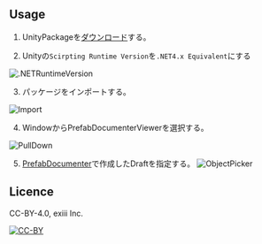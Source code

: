 ## Usage

1. UnityPackageを[ダウンロード](https://github.com/pf35301/uPrefabDocumenterViewer/releases)する。


2. Unityの`Scirpting Runtime Version`を`.NET4.x Equivalent`にする


![.NETRuntimeVersion](https://i.gyazo.com/c99fe0cbfbd57c6e9b980892f9a6fee1.png)


3. パッケージをインポートする。


![Import](https://i.gyazo.com/42c7f83b7f3d77013d6c3bbb5f7c4461.png)


4. WindowからPrefabDocumenterViewerを選択する。


![PullDown](https://i.gyazo.com/8fbda7b78345d8906801046485046051.png)


5. [PrefabDocumenter](https://github.com/exiii/PrefabDocumenter)で作成したDraftを指定する。
![ObjectPicker](https://i.gyazo.com/827667595a76b2054f062d58582f6fb0.png)

## Licence
CC-BY-4.0, exiii Inc.

[![CC-BY](https://licensebuttons.net/l/by/3.0/88x31.png)](https://creativecommons.org/licenses/by/4.0/deed.ja)